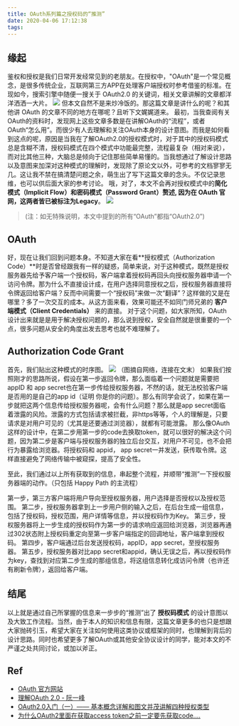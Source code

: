 ```yaml
---
title: OAuth系列篇之授权码的“推测”
date: 2020-04-06 17:12:38
tags:
---
```


## 缘起
鉴权和授权是我们日常开发经常见到的老朋友。在授权中，"OAuth"是一个常见概念，是很多传统企业，互联网第三方APP在处理客户端授权时参考借鉴的标准。在现如今，搜索引擎中随便一搜关于 OAuth2.0 的关键词，相关文章讲解的文章都洋洋洒洒一大片。
![](https://poseiden-blog.oss-cn-beijing.aliyuncs.com/WX20200406.png)
但本文自然不是来炒冷饭的。那这篇文章是讲什么的呢？和其他讲 OAuth 的文章不同的地方在哪呢？且听下文娓娓道来。
最初，当我查阅有关OAuth的资料时，发现网上这些文章多数是在讲解OAuth的“流程”，或者OAuth“怎么用”。而很少有人去理解和关注OAuth本身的设计意图。而我是如何看到这点的呢，原因是当我在了解OAuth2.0的授权模式时，对于其中的授权码模式总是含糊不清，授权码模式在四个模式中功能最完整，流程最复杂（相对来说），而对比其他三种，大脑总是倾向于记住那些简单易懂的。当我想通过了解设计思路以及意图来加深对这种模式的理解时，发现除了原论文以外，可参考的文档寥寥无几。这让我不禁在搞清楚问题之余，萌生出了写下这篇文章的念头。不仅记录思维，也可以供后面大家的参考讨论。
哦，对了，本文不会再对授权模式中的**简化模式（Implicit Flow）**和**密码模式（Password Grant）**赘述, 因为在 OAuth 官网，这两者皆已被标注为**Legacy**。
![](https://poseiden-blog.oss-cn-beijing.aliyuncs.com/1586162496940.jpg)

> (注：如无特殊说明，本文中提到的所有“OAuth”都指“OAuth2.0”)
<!--more-->
## OAuth
好，现在让我们回到问题本身。不知道大家在看**授权模式（Authorization Code）**时是否曾经跟我有一样的疑惑，简单来说，对于这种模式，既然是授权服务器先给予客户端一个授权码，客户端拿着授权码再回头向授权服务器申请一个访问令牌。那为什么不直接设计成，在用户选择同意授权之后，授权服务器直接将令牌返回给客户端？反而中间需要一个“授权码”来做一次“翻译”？这样做的又是在哪里？多了一次交互的成本。从这方面来看，效果可能还不如同门师兄弟的 **客户端模式（Client Credentials）** 来的直接。
对于这个问题，如大家所知，OAuth设计出来就是是用于解决授权问题的，那么说到授权，安全自然就是很重要的一个点，很多问题从安全的角度出发去思考也就不难理解了。 

## Authorization Code Grant
首先，我们贴出这种模式的时序图。
![](https://poseiden-blog.oss-cn-beijing.aliyuncs.com/2019112911510128.png)
（图摘自网络，连接在文末）
如果我们按照刚才的思路所说，假设在第一步返回令牌，那么面临着一个问题就是需要把appID 和 app secret也在第一步传给授权服务器，不然的话，就无法校验客户端是否用的是自己的app id（证明 你是你的问题）。那么有同学会说了，如果在第一步就把这两个信息传给授权服务器呢，会有什么问题？那么就是app secret面临着泄露的风险。泄露的方式包括请求被拦截，非https等等，个人的理解是，只要请求是对用户可见的（尤其是还要通过浏览器），就都有可能泄露。
那么像OAuth这样的设计中，在第二步用第一步的code去换取token，就可以很好的解决这个问题，因为第二步是客户端与授权服务器的独立后台交互，对用户不可见，也不会把行为暴露给浏览器。将授权码和 appid， app secret一并发送，获传取令牌。这样直接避免了网络传输中被窥探，提高了安全性。

至此，我们通过以上所有获取到的信息，串起整个流程，并顺带“推测”一下授权服务器端的动作。（只包括 Happy Path 的主流程）

第一步，第三方客户端将用户导向至授权服务器，用户选择是否授权以及授权范围。
第二步，授权服务器拿到上一步用户侧的输入之后，在后台生成一组信息，包括了授权码，授权范围，用户详情等信息，并以授权码作为Key。
第三步，授权服务器将上一步生成的授权码作为第一步的请求响应返回给浏览器，浏览器再通过302状态附上授权码重定向至第一步客户端指定的回调地址，客户端拿到授权码。
第四步，客户端通过后台发送授权码，appID，app secret，至授权服务器。
第五步，授权服务器对比app secret和appid，确认无误之后，再以授权码作为key，查找到对应第二步生成的那组信息，将这组信息转化成访问令牌（也许还有刷新令牌），返回给客户端。

## 结尾
以上就是通过自己所掌握的信息来一步步的“推测”出了 **授权码模式** 的设计意图以及大致工作流程。当然，由于本人的知识和信息有限，这篇文章更多的也只是想跟大家抛砖引玉，希望大家在关注如何使用这类协议或框架的同时，也理解到背后的设计思路。同时也希望更多了解OAuth或其他安全协议设计的同学，能对本文的不严谨之处共同讨论，或加以斧正。

## Ref
- [OAuth 官方网站](https://oauth.net/)
- [理解OAuth 2.0 - 阮一峰](https://www.ruanyifeng.com/blog/2014/05/oauth_2_0.html)
- [OAuth2.0入门（一）—— 基本概念详解和图文并茂讲解四种授权类型](https://blog.csdn.net/qq_37771475/article/details/103288957)
- [为什么OAuth2里面在获取access token之前一定要先获取code....](https://www.zhihu.com/question/27446826/answer/127367856)
